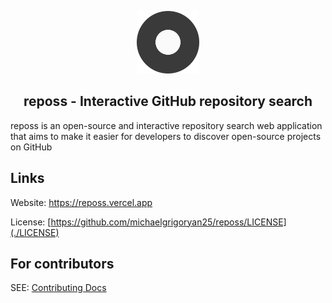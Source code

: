 <p align="center">
 <img height="100" src="./public/logo192.png" />
</p>

<h2 align="center">reposs - Interactive GitHub repository search</h2>

<p>
reposs is an open-source and interactive repository search web application that aims to make it easier for developers to discover open-source projects on GitHub
</p>

<h2>Links</h2>

Website: https://reposs.vercel.app

License: [https://github.com/michaelgrigoryan25/reposs/LICENSE](./LICENSE)

<h2>For contributors</h2>

SEE: [Contributing Docs](https://github.com/michaelgrigoryan25/reposs/blob/dev/docs/CONTRIBUTING.MD)
